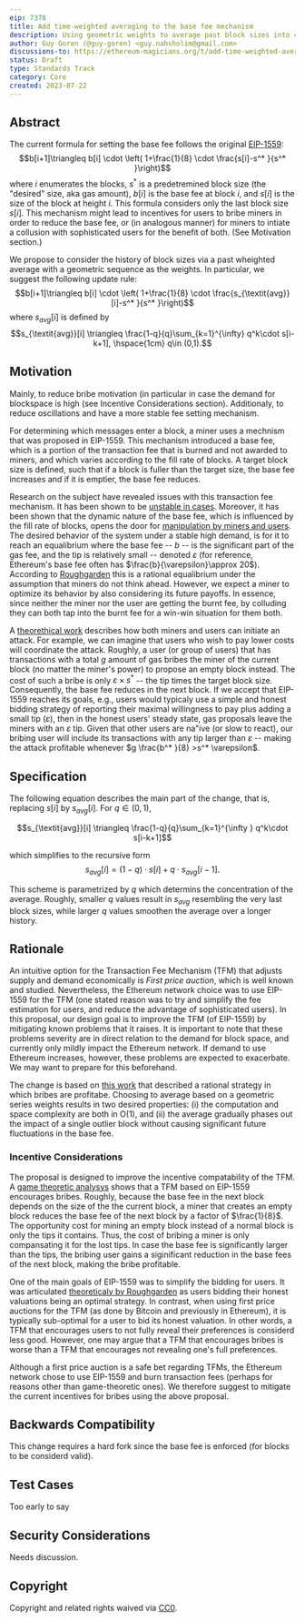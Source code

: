 ```yaml
---
eip: 7378
title: Add time-weighted averaging to the base fee mechanism
description: Using geometric weights to average past block sizes into consideration
author: Guy Goren (@guy-goren) <guy.nahsholim@gmail.com>
discussions-to: https://ethereum-magicians.org/t/add-time-weighted-averaging-to-the-base-fee-mechanism/15142
status: Draft
type: Standards Track
category: Core
created: 2023-07-22
---
```


## Abstract
The current formula for setting the base fee follows the original [EIP-1559](./eip-1559.md):
$$b[i+1]\triangleq  b[i] \cdot \left( 1+\frac{1}{8} \cdot \frac{s[i]-s^* }{s^* }\right)$$ where $i$ enumerates the blocks, $s^*$ is a predetremined block size (the "desired" size, aka gas amount), $b[i]$ is the base fee at block $i$, and $s[i]$ is the size of the block at height $i$. This formula considers only the last block size $s[i]$. This mechanism might lead to incentives for users to bribe miners in order to reduce the base fee, or (in analogous manner) for miners to intiate a collusion with sophisticated users for the benefit of both. (See Motivation section.)

We propose to consider the history of block sizes via a past wheighted average with a geometric sequence as the weights. In particular, we suggest the following update rule:
$$b[i+1]\triangleq  b[i] \cdot \left( 1+\frac{1}{8} \cdot \frac{s_{\textit{avg}}[i]-s^* }{s^* }\right)$$ where $s_{\textit{avg}}[i]$ is defined by
$$s_{\textit{avg}}[i] \triangleq \frac{1-q}{q}\sum_{k=1}^{\infty} q^k\cdot s[i-k+1], \hspace{1cm}   q\in (0,1).$$ 

## Motivation
Mainly, to reduce bribe motivation (in particular in case the demand for blockspace is high (see Incentive Considerations section). Additionaly, to reduce oscillations and have a more stable fee setting mechanism.

For determining which messages enter a block, a miner uses a mechnism that was proposed in EIP-1559. This mechanism introduced a base fee, which is a portion of the transaction fee that is burned and not awarded to miners, and which varies according to the fill rate of blocks. A target block size is defined, such that if a block is fuller than the target size, the base fee increases and if it is emptier, the base fee reduces.

Research on the subject have revealed issues with this transaction fee mechanism. It has been shown to be [unstable in cases](https://arxiv.org/pdf/2102.10567.pdf). Moreover, it has been shown that the dynamic nature of the base fee, which is influenced by the fill rate of blocks, opens the door for [manipulation by miners and users](https://arxiv.org/abs/2304.11478). The desired behavior of the system under a stable high demand, is for it to reach an equalibrium where the base fee -- $b$ -- is the significant part of the gas fee, and the tip is relatively small -- denoted $\varepsilon$ (for reference, Ethereum's base fee often has $\frac{b}{\varepsilon}\approx 20$). According to [Roughgarden](https://timroughgarden.org/papers/eip1559.pdf) this is a rational equalibrium under the assumption that miners do not think ahead. However, we expect a miner to optimize its behavior by also considering its future payoffs. In essence, since neither the miner nor the user are getting the burnt fee, by colluding they can both tap into the burnt fee for a win-win situation for them both.

A [theorethical work](https://arxiv.org/abs/2304.11478) describes how both miners and users can initiate an attack. For example, we can imagine that users who wish to pay lower costs will coordinate the attack. Roughly, a user (or group of users) that has transactions with a total $g$ amount of gas bribes the miner of the current block (no matter the miner's power) to propose an empty block instead. The cost of such a bribe is only $\varepsilon \times {s^* }$ -- the tip times the target block size. Consequently, the base fee reduces in the next block. If we accept that EIP-1559 reaches its goals, e.g., users would typicaly use a simple and honest bidding strategy of reporting their maximal willingness to pay plus adding a small tip ($\varepsilon$), then in the honest users' steady state, gas proposals leave the miners with an $\varepsilon$ tip. Given that other users are na\"ive (or slow to react), our bribing user will include its transactions with any tip larger than $\varepsilon$ -- making the attack profitable whenever $g \frac{b^* }{8} >s^* \varepsilon$.

## Specification
The following equation describes the main part of the change, that is, replacing $s[i]$ by $s_{\textit{avg}}[i]$. For $q\in (0,1)$,

$$s_{\textit{avg}}[i] \triangleq \frac{1-q}{q}\sum_{k=1}^{\infty } q^k\cdot s[i-k+1]$$ 

which simplifies to the recursive form
$$s_{\textit{avg}}[i] = (1-q)\cdot s[i] + q\cdot s_{\textit{avg} }[i-1].$$

This scheme is parametrized by $q$ which determins the concentration of the average. Roughly, smaller $q$ values result in $s_\textit{avg}$ resembling the very last block sizes, while larger $q$ values smoothen the average over a longer history.


## Rationale
An intuitive option for the Transaction Fee Mechanism (TFM) that adjusts supply and demand economically is *First price auction*, which is well known and studied. Nevertheless, the Ethereum network choice was to use EIP-1559 for the TFM (one stated reason was to try and simplify the fee estimation for users, and reduce the advantage of sophisticated users). In this proposal, our design goal is to improve the TFM (of EIP-1559) by mitigating known problems that it raises. It is important to note that these problems severity are in direct relation to the demand for block space, and currently only mildly impact the Ethereum network. If demand to use Ethereum increases, however, these problems are expected to exacerbate. We may want to prepare for this beforehand.

The change is based on [this work](https://arxiv.org/abs/2304.11478) that described a rational strategy in which bribes are profitabe. Choosing to average based on a geometric series weights results in two desired properties: (i) the computation and space complexity are both in O(1), and (ii) the average gradually phases out the impact of a single outlier block without causing significant future fluctuations in the base fee.



### Incentive Considerations
The proposal is designed to improve the incentive compatability of the TFM. A [game theoretic analysys](https://arxiv.org/abs/2304.11478) shows that a TFM based on EIP-1559 encourages bribes. Roughly, because the base fee in the next block depends on the size of the the current block, a miner that creates an empty block reduces the base fee of the next block by a factor of $\frac{1}{8}$. The opportunity cost for mining an empty block instead of a normal block is only the tips it contains. Thus, the cost of bribing a miner is only compansating it for the lost tips. In case the base fee is significantly larger than the tips, the bribing user gains a siginificant reduction in the base fees of the next block, making the bribe profitable. 

One of the main goals of EIP-1559 was to simplify the bidding for users. It was articulated [theoreticaly by Roughgarden](https://timroughgarden.org/papers/eip1559.pdf) as users bidding their honest valuations being an optimal strategy. In contrast, when using first price auctions for the TFM (as done by Bitcoin and previously in Ethereum), it is typically sub-optimal for a user to bid its honest valuation. In other words, a TFM that encourages users to not fully reveal their preferences is considerd less good. However, one may argue that a TFM that encourages bribes is worse than a TFM that encourages not revealing one's full preferences.

Although a first price auction is a safe bet regarding TFMs, the Ethereum network chose to use EIP-1559 and burn transaction fees (perhaps for reasons other than game-theoretic ones). We therefore suggest to mitigate the current incentives for bribes using the above proposal.


## Backwards Compatibility
This change requires a hard fork since the base fee is enforced (for blocks to be considerd valid).

## Test Cases
Too early to say

## Security Considerations
Needs discussion.

## Copyright

Copyright and related rights waived via [CC0](../LICENSE.md).
